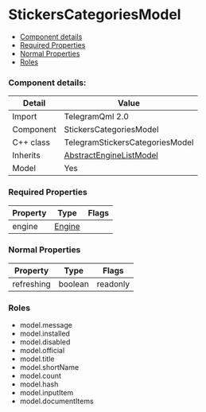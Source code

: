 # StickersCategoriesModel

 * [Component details](#component-details)
 * [Required Properties](#required-properties)
 * [Normal Properties](#normal-properties)
 * [Roles](#roles)


### Component details:

|Detail|Value|
|------|-----|
|Import|TelegramQml 2.0|
|Component|StickersCategoriesModel|
|C++ class|TelegramStickersCategoriesModel|
|Inherits|[AbstractEngineListModel](abstractenginelistmodel.md)|
|Model|Yes|


### Required Properties

|Property|Type|Flags|
|--------|----|-----|
|engine|[Engine](engine.md)||


### Normal Properties

|Property|Type|Flags|
|--------|----|-----|
|refreshing|boolean|readonly|






### Roles

* model.message
* model.installed
* model.disabled
* model.official
* model.title
* model.shortName
* model.count
* model.hash
* model.inputItem
* model.documentItems
